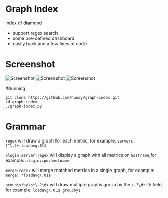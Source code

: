 # Graph Index
index of diamond

 * support regex search
 * some pre-defined dashboard
 * easily hack and a few lines of code

# Screenshot

![Screenshot](https://raw.github.com/douban/graph-index/master/static/image/graph-index.png)
![Screenshot](https://raw.github.com/douban/graph-index/master/static/image/graph-index-server.png)
![Screenshot](https://raw.github.com/douban/graph-index/master/static/image/graph-index-plugin.png)

#Running

```shell
git clone https://github.com/huoxy/graph-index.git
cd graph-index
./graph-index.py
```
# Grammar

`regex` will draw a graph for each metric, for example: `servers.[^\.]+.loadavg.01$`

`plugin:server:regex` will display a graph with all metrics on `hostname`,for example: `plugin:cpu:hostname`

`merge:regex` will merge matched metrics in a single graph, for example: `merge:.*loadavg\.01$`

`group\s*by\s*\-?\d+` will draw multiple graphs group by the `\-?\d+`-th field, for example: `loadavg\.01$ groupby1`
